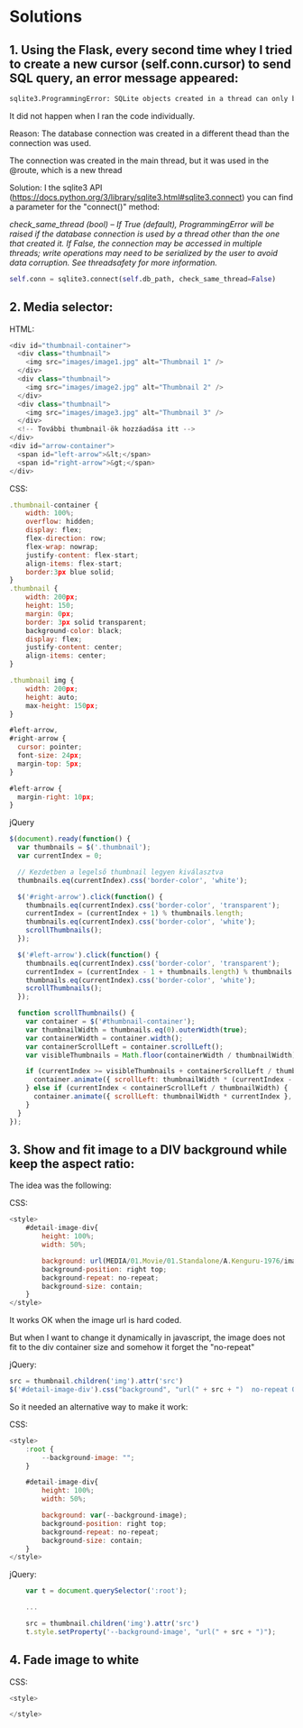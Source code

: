 # Solutions
## 1. Using the Flask, every second time whey I tried to create a new cursor (self.conn.cursor) to send SQL query, an error message appeared:
```sh
sqlite3.ProgrammingError: SQLite objects created in a thread can only be used in that same thread. The object was created in thread id 140499707700800 and this is thread id 140499674129984.
```
It did not happen when I ran the code individually.

Reason: The database connection was created in a different thead than the connection was used.

The connection was created in the main thread, but it was used in the @route, which is a new thread

Solution: I the sqlite3 API (https://docs.python.org/3/library/sqlite3.html#sqlite3.connect) you can find a parameter for the "connect()" method:

*check_same_thread (bool) – If True (default), ProgrammingError will be raised if the database connection is used by a thread other than the one that created it. If False, the connection may be accessed in multiple threads; write operations may need to be serialized by the user to avoid data corruption. See threadsafety for more information.* 
```python
self.conn = sqlite3.connect(self.db_path, check_same_thread=False)
```



## 2. Media selector:

HTML:
```javascript
<div id="thumbnail-container">
  <div class="thumbnail">
    <img src="images/image1.jpg" alt="Thumbnail 1" />
  </div>
  <div class="thumbnail">
    <img src="images/image2.jpg" alt="Thumbnail 2" />
  </div>
  <div class="thumbnail">
    <img src="images/image3.jpg" alt="Thumbnail 3" />
  </div>
  <!-- További thumbnail-ök hozzáadása itt -->
</div>
<div id="arrow-container">
  <span id="left-arrow">&lt;</span>
  <span id="right-arrow">&gt;</span>
</div>
```

CSS:
```javascript
.thumbnail-container {
    width: 100%;
    overflow: hidden; 
    display: flex;
    flex-direction: row;
    flex-wrap: nowrap;
    justify-content: flex-start;
    align-items: flex-start;
    border:3px blue solid;
}
.thumbnail {
    width: 200px;
    height: 150;
    margin: 0px;
    border: 3px solid transparent;
    background-color: black;
    display: flex;
    justify-content: center;
    align-items: center;
}

.thumbnail img {
    width: 200px;
    height: auto;
    max-height: 150px;
}

#left-arrow,
#right-arrow {
  cursor: pointer;
  font-size: 24px;
  margin-top: 5px;
}

#left-arrow {
  margin-right: 10px;
}
```

jQuery
```javascript
$(document).ready(function() {
  var thumbnails = $('.thumbnail');
  var currentIndex = 0;

  // Kezdetben a legelső thumbnail legyen kiválasztva
  thumbnails.eq(currentIndex).css('border-color', 'white');

  $('#right-arrow').click(function() {
    thumbnails.eq(currentIndex).css('border-color', 'transparent');
    currentIndex = (currentIndex + 1) % thumbnails.length;
    thumbnails.eq(currentIndex).css('border-color', 'white');
    scrollThumbnails();
  });

  $('#left-arrow').click(function() {
    thumbnails.eq(currentIndex).css('border-color', 'transparent');
    currentIndex = (currentIndex - 1 + thumbnails.length) % thumbnails.length;
    thumbnails.eq(currentIndex).css('border-color', 'white');
    scrollThumbnails();
  });

  function scrollThumbnails() {
    var container = $('#thumbnail-container');
    var thumbnailWidth = thumbnails.eq(0).outerWidth(true);
    var containerWidth = container.width();
    var containerScrollLeft = container.scrollLeft();
    var visibleThumbnails = Math.floor(containerWidth / thumbnailWidth);

    if (currentIndex >= visibleThumbnails + containerScrollLeft / thumbnailWidth) {
      container.animate({ scrollLeft: thumbnailWidth * (currentIndex - visibleThumbnails + 1) }, 200);
    } else if (currentIndex < containerScrollLeft / thumbnailWidth) {
      container.animate({ scrollLeft: thumbnailWidth * currentIndex }, 200);
    }
  }
});

```

## 3. Show and fit image to a DIV background while keep the aspect ratio:
The idea was the following:

CSS:
```javascript
<style>
    #detail-image-div{
        height: 100%;
        width: 50%;

        background: url(MEDIA/01.Movie/01.Standalone/A.Kenguru-1976/image.jpg);*/
        background-position: right top;
        background-repeat: no-repeat;
        background-size: contain;
    }
</style>
```

It works OK when the image url is hard coded.

But when I want to change it dynamically in javascript, the image does not fit to the div container size and somehow it forget the "no-repeat"

jQuery:
```javascript
src = thumbnail.children('img').attr('src')
$('#detail-image-div').css("background", "url(" + src + ")  no-repeat 0 0");
```

So it needed an alternative way to make it work:

CSS:
```javascript
<style>
    :root {
        --background-image: "";
    }

    #detail-image-div{
        height: 100%;
        width: 50%;

        background: var(--background-image);
        background-position: right top;
        background-repeat: no-repeat;
        background-size: contain;
    }
</style>
```

jQuery:
```javascript
    var t = document.querySelector(':root');

    ...

    src = thumbnail.children('img').attr('src')
    t.style.setProperty('--background-image', "url(" + src + ")");
```

## 4. Fade image to white

CSS:
```javascript
<style>

</style>
```
